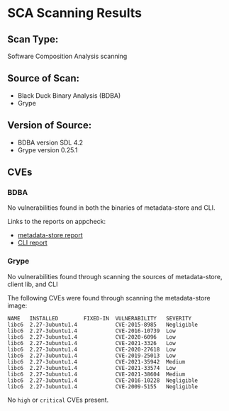 # SCA Scanning Results

## Scan Type:
Software Composition Analysis scanning

## Source of Scan:

* Black Duck Binary Analysis (BDBA)
* Grype

## Version of Source:

* BDBA version SDL 4.2
* Grype version 0.25.1

## CVEs
### BDBA
No vulnerabilities found in both the binaries of metadata-store and CLI.

Links to the reports on appcheck:
* [metadata-store report](store-bdba-scan-2021-11-26.pdf)
* [CLI report](cli-bdba-scan-2021-11-26.pdf)

### Grype
No vulnerabilities found through scanning the sources of metadata-store, client lib, and CLI

The following CVEs were found through scanning the metadata-store image:
```
NAME   INSTALLED        FIXED-IN  VULNERABILITY   SEVERITY   
libc6  2.27-3ubuntu1.4            CVE-2015-8985   Negligible  
libc6  2.27-3ubuntu1.4            CVE-2016-10739  Low         
libc6  2.27-3ubuntu1.4            CVE-2020-6096   Low         
libc6  2.27-3ubuntu1.4            CVE-2021-3326   Low         
libc6  2.27-3ubuntu1.4            CVE-2020-27618  Low         
libc6  2.27-3ubuntu1.4            CVE-2019-25013  Low         
libc6  2.27-3ubuntu1.4            CVE-2021-35942  Medium      
libc6  2.27-3ubuntu1.4            CVE-2021-33574  Low         
libc6  2.27-3ubuntu1.4            CVE-2021-38604  Medium      
libc6  2.27-3ubuntu1.4            CVE-2016-10228  Negligible  
libc6  2.27-3ubuntu1.4            CVE-2009-5155   Negligible  
```
No `high` or `critical` CVEs present.
